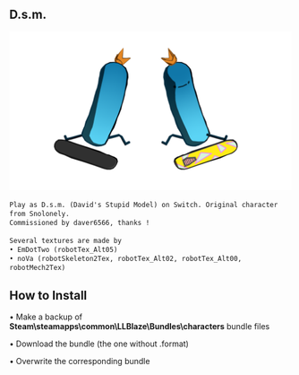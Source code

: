 ## D.s.m.
![](Workfiles/Render.png)

	Play as D.s.m. (David's Stupid Model) on Switch. Original character from Snolonely.
	Commissioned by daver6566, thanks !

	Several textures are made by
	• EmDotTwo (robotTex_Alt05)
	• noVa (robotSkeleton2Tex, robotTex_Alt02, robotTex_Alt00, robotMech2Tex)
	
## How to Install
• Make a backup of **Steam\steamapps\common\LLBlaze\Bundles\characters** bundle files

• Download the bundle (the one without .format)

• Overwrite the corresponding bundle
